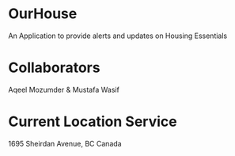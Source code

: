 # OurHouse
An Application to provide alerts and updates on Housing Essentials

# Collaborators
Aqeel Mozumder &
Mustafa Wasif

# Current Location Service
1695 Sheirdan Avenue, BC Canada
